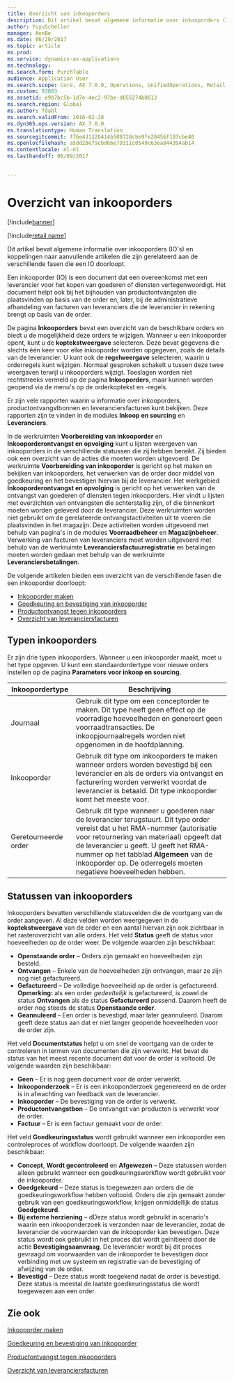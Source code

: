 ```yaml
---
title: Overzicht van inkooporders
description: Dit artikel bevat algemene informatie over inkooporders (IO's) en koppelingen naar aanvullende artikelen die zijn gerelateerd aan de verschillende fasen die een IO doorloopt.
author: YuyuScheller
manager: AnnBe
ms.date: 06/20/2017
ms.topic: article
ms.prod: 
ms.service: dynamics-ax-applications
ms.technology: 
ms.search.form: PurchTable
audience: Application User
ms.search.scope: Core, AX 7.0.0, Operations, UnifiedOperations, Retail
ms.custom: 93083
ms.assetid: e9b7bc5b-1d7e-4ec2-97be-d655274b0613
ms.search.region: Global
ms.author: fdahl
ms.search.validFrom: 2016-02-28
ms.dyn365.ops.version: AX 7.0.0
ms.translationtype: Human Translation
ms.sourcegitcommit: f76e431320414b508728cbe9fe20456f107cbe40
ms.openlocfilehash: a5dd28e79cbd66e79311c0549c63ea844394ab14
ms.contentlocale: nl-nl
ms.lasthandoff: 06/09/2017


---
```


# <a name="purchase-order-overview"></a>Overzicht van inkooporders

[!include[banner](../includes/banner.md)]

[!include[retail name](../includes/retail-name.md)]


Dit artikel bevat algemene informatie over inkooporders (IO's) en koppelingen naar aanvullende artikelen die zijn gerelateerd aan de verschillende fasen die een IO doorloopt.

Een inkooporder (IO) is een document dat een overeenkomst met een leverancier voor het kopen van goederen of diensten vertegenwoordigt. Het document helpt ook bij het bijhouden van productontvangsten die plaatsvinden op basis van de order en, later, bij de administratieve afhandeling van facturen van leveranciers die de leverancier in rekening brengt op basis van de order.  

De pagina **Inkooporders** bevat een overzicht van de beschikbare orders en biedt u de mogelijkheid deze orders te wijzigen. Wanneer u een inkooporder opent, kunt u de **koptekstweergave** selecteren. Deze bevat gegevens die slechts één keer voor elke inkooporder worden opgegeven, zoals de details van de leverancier. U kunt ook de **regelweergave** selecteren, waarin u orderregels kunt wijzigen. Normaal gesproken schakelt u tussen deze twee weergaven terwijl u inkooporders wijzigt. Toeslagen worden niet rechtstreeks vermeld op de pagina **Inkooporders**, maar kunnen worden geopend via de menu's op de orderkoptekst en -regels.  

Er zijn vele rapporten waarin u informatie over inkooporders, productontvangstbonnen en leveranciersfacturen kunt bekijken. Deze rapporten zijn te vinden in de modules **Inkoop en sourcing** en **Leveranciers**.  

In de werkruimten **Voorbereiding van inkooporder** en **Inkooporderontvangst en opvolging** kunt u lijsten weergeven van inkooporders in de verschillende statussen die zij hebben bereikt. Zij bieden ook een overzicht van de acties die moeten worden uitgevoerd. De werkruimte **Voorbereiding van inkooporder** is gericht op het maken en bekijken van inkooporders, het verwerken van de order door middel van goedkeuring en het bevestigen hiervan bij de leverancier. Het werkgebied **Inkooporderontvangst en opvolging** is gericht op het verwerken van de ontvangst van goederen of diensten tegen inkooporders. Hier vindt u lijsten met overzichten van ontvangsten die achterstallig zijn, of die binnenkort moeten worden geleverd door de leverancier. Deze werkruimten worden niet gebruikt om de gerelateerde ontvangstactiviteiten uit te voeren die plaatsvinden in het magazijn. Deze activiteiten worden uitgevoerd met behulp van pagina's in de modules **Voorraadbeheer** en **Magazijnbeheer**. Verwerking van facturen van leveranciers moet worden uitgevoerd met behulp van de werkruimte **Leveranciersfactuurregistratie** en betalingen moeten worden gedaan met behulp van de werkruimte **Leveranciersbetalingen**.  

De volgende artikelen bieden een overzicht van de verschillende fasen die een inkooporder doorloopt:

-   [Inkooporder maken](purchase-order-creation.md)
-   [Goedkeuring en bevestiging van inkooporder](purchase-order-approval-confirmation.md)
-   [Productontvangst tegen inkooporders](product-receipt-against-purchase-orders.md)
-   [Overzicht van leveranciersfacturen](/dynamics365/unified-operations/financials/accounts-payable/vendor-invoices-overview)

## <a name="types-of-purchase-orders"></a>Typen inkooporders
Er zijn drie typen inkooporders. Wanneer u een inkooporder maakt, moet u het type opgeven. U kunt een standaardordertype voor nieuwe orders instellen op de pagina **Parameters voor inkoop en sourcing**.

| Inkoopordertype        | Beschrijving                                                                                                                                                                                                                                                                           |
|----------------|---------------------------------------------------------------------------------------------------------------------------------------------------------------------------------------------------------------------------------------------------------------------------------------|
| Journaal        | Gebruik dit type om een conceptorder te maken. Dit type heeft geen effect op de voorradige hoeveelheden en genereert geen voorraadtransacties. De inkoopjournaalregels worden niet opgenomen in de hoofdplanning.                                                                                                       |
| Inkooporder | Gebruik dit type om inkooporders te maken wanneer orders worden bevestigd bij een leverancier en als de orders via ontvangst en facturering worden verwerkt voordat de leverancier is betaald. Dit type inkooporder komt het meeste voor.                                                                          |
| Geretourneerde order | Gebruik dit type wanneer u goederen naar de leverancier terugstuurt. Dit type order vereist dat u het RMA-nummer (autorisatie voor retournering van materiaal) opgeeft dat de leverancier u geeft. U geeft het RMA-nummer op het tabblad **Algemeen** van de inkooporder op. De oderregels moeten negatieve hoeveelheden hebben. |

## <a name="purchase-order-statuses"></a>Statussen van inkooporders
Inkooporders bevatten verschillende statusvelden die de voortgang van de order aangeven. Al deze velden worden weergegeven in de **koptekstweergave** van de order en een aantal hiervan zijn ook zichtbaar in het rasteroverzicht van alle orders. Het veld **Status** geeft de status voor hoeveelheden op de order weer. De volgende waarden zijn beschikbaar:

-   **Openstaande order** – Orders zijn gemaakt en hoeveelheden zijn besteld.
-   **Ontvangen** – Enkele van de hoeveelheden zijn ontvangen, maar ze zijn nog niet gefactureerd.
-   **Gefactureerd** – De volledige hoeveelheid op de order is gefactureerd. **Opmerking:** als een order *gedeeltelijk* is gefactureerd, is zowel de status **Ontvangen** als de status **Gefactureerd** passend. Daarom heeft de order nog steeds de status **Openstaande order**.
-   **Geannuleerd** – Een order is bevestigd, maar later geannuleerd. Daarom geeft deze status aan dat er niet langer geopende hoeveelheden voor de order zijn.

Het veld **Documentstatus** helpt u om snel de voortgang van de order te controleren in termen van documenten die zijn verwerkt. Het bevat de status van het meest recente document dat voor de order is voltooid. De volgende waarden zijn beschikbaar:

-   **Geen** – Er is nog geen document voor de order verwerkt.
-   **Inkooponderzoek** – Er is een inkooponderzoek gegenereerd en de order is in afwachting van feedback van de leverancier.
-   **Inkooporder** – De bevestiging van de order is verwerkt.
-   **Productontvangstbon** – De ontvangst van producten is verwerkt voor de order.
-   **Factuur** – Er is een factuur gemaakt voor de order.

Het veld **Goedkeuringsstatus** wordt gebruikt wanneer een inkooporder een controleproces of workflow doorloopt. De volgende waarden zijn beschikbaar:

-   **Concept**, **Wordt gecontroleerd** en **Afgewezen** – Deze statussen worden alleen gebruikt wanneer een goedkeuringsworkflow wordt gebruikt voor de inkooporder.
-   **Goedgekeurd** – Deze status is toegewezen aan orders die de goedkeuringsworkflow hebben voltooid. Orders die zijn gemaakt zonder gebruik van een goedkeuringsworkflow, krijgen onmiddellijk de status **Goedgekeurd**.
-   **Bij externe herziening** – dDeze status wordt gebruikt in scenario's waarin een inkooponderzoek is verzonden naar de leverancier, zodat de leverancier de voorwaarden van de inkooporder kan bevestigen. Deze status wordt ook gebruikt in het proces dat wordt geïnitieerd door de actie **Bevestigingsaanvraag**. De leverancier wordt bij dit proces gevraagd om voorwaarden van de inkooporder te bevestigen door verbinding met uw systeem en registratie van de bevestiging of afwijzing van de order.
-   **Bevestigd** – Deze status wordt toegekend nadat de order is bevestigd. Deze status is meestal de laatste goedkeuringsstatus die wordt toegewezen aan een order.


<a name="see-also"></a>Zie ook
--------

[Inkooporder maken](purchase-order-creation.md)

[Goedkeuring en bevestiging van inkooporder](purchase-order-approval-confirmation.md)

[Productontvangst tegen inkooporders](product-receipt-against-purchase-orders.md)

[Overzicht van leveranciersfacturen](/dynamics365/unified-operations/financials/accounts-payable/vendor-invoices-overview)




